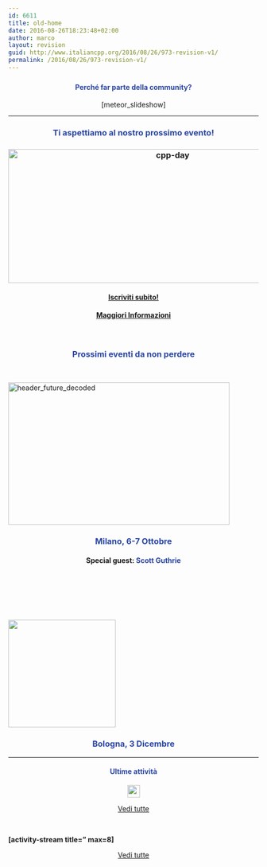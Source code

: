 ```yaml
---
id: 6611
title: old-home
date: 2016-08-26T18:23:48+02:00
author: marco
layout: revision
guid: http://www.italiancpp.org/2016/08/26/973-revision-v1/
permalink: /2016/08/26/973-revision-v1/
---
```

<h3 style="text-align: center;">
</h3>

<h4 style="text-align: center;">
  <span style="color: #2945a4;">Perché far parte della community?</span>
</h4>

<p style="text-align: center;">
  [meteor_slideshow]
</p>

* * *

<h3 style="text-align: center;">
  <span style="color: #2945a4;">Ti aspettiamo al nostro prossimo evento!</span>
</h3>

<h3 style="text-align: center;">
  <a href="http://www.italiancpp.org/event/cppday16/"><img loading="lazy" class="aligncenter wp-image-6405" src="http://www.italiancpp.org/wp-content/uploads/2016/08/cpp-day-1024x426.png" alt="cpp-day" width="646" height="269" srcset="http://192.168.64.2/wordpress/wp-content/uploads/2016/08/cpp-day-1024x426.png 1024w, http://192.168.64.2/wordpress/wp-content/uploads/2016/08/cpp-day-300x125.png 300w, http://192.168.64.2/wordpress/wp-content/uploads/2016/08/cpp-day-768x319.png 768w, http://192.168.64.2/wordpress/wp-content/uploads/2016/08/cpp-day-600x250.png 600w, http://192.168.64.2/wordpress/wp-content/uploads/2016/08/cpp-day-250x104.png 250w, http://192.168.64.2/wordpress/wp-content/uploads/2016/08/cpp-day.png 1200w" sizes="(max-width: 646px) 100vw, 646px" /></a>
</h3>

<h4 style="text-align: center;">
  <a href="https://ti.to/develersrl/c-day/" target="_blank">Iscriviti subito!</a>
</h4>

<h4 style="text-align: center;">
  <a href="http://www.italiancpp.org/event/cppday16/" target="_blank">Maggiori Informazioni</a>
</h4>

<h4 style="text-align: center;">
</h4>

&nbsp;

<h3 style="text-align: center;">
  <span style="color: #2945a4;">Prossimi eventi da non perdere</span>
</h3>

&nbsp;

<a href="http://aka.ms/italiancppcommunity" target="_blank"><img loading="lazy" class="aligncenter wp-image-6318" src="http://www.italiancpp.org/wp-content/uploads/2013/06/header_future_decoded-1024x659.png" alt="header_future_decoded" width="445" height="286" srcset="http://192.168.64.2/wordpress/wp-content/uploads/2013/06/header_future_decoded-1024x659.png 1024w, http://192.168.64.2/wordpress/wp-content/uploads/2013/06/header_future_decoded-300x193.png 300w, http://192.168.64.2/wordpress/wp-content/uploads/2013/06/header_future_decoded-768x494.png 768w, http://192.168.64.2/wordpress/wp-content/uploads/2013/06/header_future_decoded-600x386.png 600w, http://192.168.64.2/wordpress/wp-content/uploads/2013/06/header_future_decoded-250x161.png 250w, http://192.168.64.2/wordpress/wp-content/uploads/2013/06/header_future_decoded.png 1243w" sizes="(max-width: 445px) 100vw, 445px" /></a>

<h3 style="text-align: center;">
  <span style="color: #2945a4;">Milano, 6-7 Ottobre</span>
</h3>

<h4 style="text-align: center;">
  Special guest: <span style="color: #2945a4;">Scott Guthrie</span>
</h4>

<span style="color: #ffffff;"> </span>

&nbsp;

<span style="color: #ffffff;"> </span>

<a href="http://noslidesconf.org" target="_blank"><img loading="lazy" class="aligncenter" src="https://pbs.twimg.com/profile_images/747144951545348096/Sn5oFUAM.jpg" width="216" height="216" /></a>

<h3 style="text-align: center;">
  <span style="color: #2945a4;">Bologna, 3 Dicembre</span>
</h3>

* * *

<h4 style="text-align: center;">
  <span style="color: #2945a4;">Ultime attività</span>
</h4>

<p style="text-align: center;">
  <a href="http://www.italiancpp.org/attivita/feed/"><img loading="lazy" class="wp-image-686 aligncenter" style="margin-top: 0px; margin-bottom: 0px;" src="http://www.italiancpp.org/wp-content/uploads/2013/06/rss-300x300.gif" alt="rss" width="25" height="25" srcset="http://192.168.64.2/wordpress/wp-content/uploads/2013/06/rss-300x300.gif 300w, http://192.168.64.2/wordpress/wp-content/uploads/2013/06/rss-150x150.gif 150w, http://192.168.64.2/wordpress/wp-content/uploads/2013/06/rss-1024x1024.gif 1024w, http://192.168.64.2/wordpress/wp-content/uploads/2013/06/rss-600x599.gif 600w, http://192.168.64.2/wordpress/wp-content/uploads/2013/06/rss-250x249.gif 250w" sizes="(max-width: 25px) 100vw, 25px" /></a>
</p>

<p style="text-align: center;">
  <a href="http://www.italiancpp.org/attivita/">Vedi tutte</a>
</p>

&nbsp;

**[activity-stream title=&#8221; max=8]**

<p style="text-align: center;">
  <a href="http://www.italiancpp.org/attivita/">Vedi tutte</a>
</p>